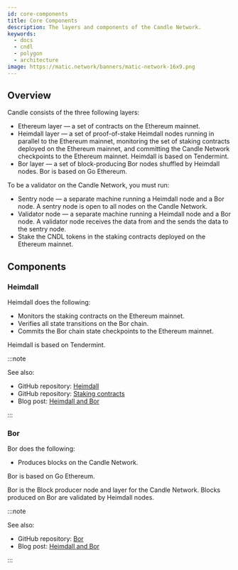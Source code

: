```yaml
---
id: core-components
title: Core Components
description: The layers and components of the Candle Network.
keywords:
  - docs
  - cndl
  - polygon
  - architecture
image: https://matic.network/banners/matic-network-16x9.png 
---
```


## Overview

Candle consists of the three following layers:

* Ethereum layer — a set of contracts on the Ethereum mainnet.
* Heimdall layer — a set of proof-of-stake Heimdall nodes running in parallel to the Ethereum mainnet, monitoring the set of staking contracts deployed on the Ethereum mainnet, and committing the Candle Network checkpoints to the Ethereum mainnet. Heimdall is based on Tendermint.
* Bor layer — a set of block-producing Bor nodes shuffled by Heimdall nodes. Bor is based on Go Ethereum.

To be a validator on the Candle Network, you must run:

* Sentry node — a separate machine running a Heimdall node and a Bor node. A sentry node is open to all nodes on the Candle Network.
* Validator node — a separate machine running a Heimdall node and a Bor node. A validator node receives the data from and the sends the data to the sentry node.
* Stake the CNDL tokens in the staking contracts deployed on the Ethereum mainnet.

## Components

### Heimdall

Heimdall does the following:

* Monitors the staking contracts on the Ethereum mainnet.
* Verifies all state transitions on the Bor chain.
* Commits the Bor chain state checkpoints to the Ethereum mainnet.

Heimdall is based on Tendermint.

:::note

See also:

* GitHub repository: [Heimdall](https://github.com/candleplatforms/heimdall)
* GitHub repository: [Staking contracts](https://github.com/candleplatforms/contracts/tree/master/contracts/staking)
* Blog post: [Heimdall and Bor](https://blog.candlelabs.org/heimdall-and-bor/)

:::

### Bor

Bor does the following:

* Produces blocks on the Candle Network.

Bor is based on Go Ethereum.

Bor is the Block producer node and layer for the Candle Network. Blocks produced on Bor are validated by Heimdall nodes.

:::note

See also:

* GitHub repository: [Bor](https://github.com/candleplatforms/bor)
* Blog post: [Heimdall and Bor](https://blog.candlelabs.org/heimdall-and-bor/)

:::
